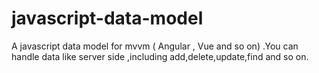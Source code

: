 # javascript-data-model
A javascript data model for mvvm ( Angular , Vue and so on) .You can handle data like server side ,including add,delete,update,find and so on.
